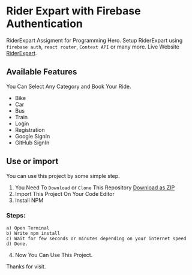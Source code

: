 # Rider Expart with Firebase Authentication
RiderExpart Assigment for Programming Hero. Setup RiderExpart using `firebase auth`, `react router`, `Context API` or many more.
Live Website [RiderExpart](https://riderexpertplus.web.app/).

## Available Features
You Can Select Any Category and Book Your Ride.
- Bike
- Car
- Bus
- Train
- Login
- Registration
- Google SignIn
- GitHub SignIn
## Use or import
You can use this project by some simple step.

1. You Need To `Download` or `Clone` This Repository [Download as ZIP](https://github.com/Porgramming-Hero-web-course/react-router-prosany.git)
2. Import This Project On Your Code Editor
3. Install NPM
### **Steps:**
    a) Open Terminal
    b) Write npm install
    c) Wait for few seconds or minutes depending on your internet speed
    d) Done.
4. Now You Can Use This Project.

Thanks for visit.
